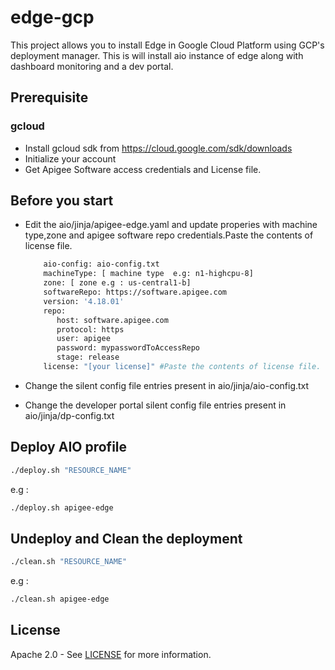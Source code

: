 # edge-gcp
This project allows you to install Edge in Google Cloud Platform using GCP's deployment manager.
This is will install aio instance of edge along with dashboard monitoring and a dev portal.

## Prerequisite

### gcloud
- Install gcloud sdk from https://cloud.google.com/sdk/downloads
- Initialize your account
- Get Apigee Software access credentials and License file.

## Before you start
- Edit the aio/jinja/apigee-edge.yaml and update properies with machine type,zone and apigee software repo credentials.Paste the contents of license file.

    ```sh
        aio-config: aio-config.txt
        machineType: [ machine type  e.g: n1-highcpu-8]
        zone: [ zone e.g : us-central1-b]
        softwareRepo: https://software.apigee.com
        version: '4.18.01'
        repo:
           host: software.apigee.com
           protocol: https
           user: apigee
           password: mypasswordToAccessRepo
           stage: release
        license: "[your license]" #Paste the contents of license file.
    ```
- Change the silent config file entries present in aio/jinja/aio-config.txt
- Change the developer portal silent config file entries present in aio/jinja/dp-config.txt

## Deploy AIO profile
```sh
./deploy.sh "RESOURCE_NAME" 
```
e.g :
```sh
./deploy.sh apigee-edge
```

## Undeploy and Clean the deployment
```sh
./clean.sh "RESOURCE_NAME"
```
e.g :
```sh
./clean.sh apigee-edge
```
## License

Apache 2.0 - See [LICENSE](LICENSE) for more information.

